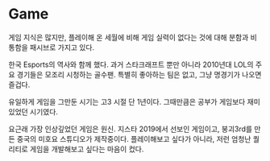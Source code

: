 # Game

게임 지식은 많지만, 플레이해 온 세월에 비해 게임 실력이 없다는 것에 대해 분함과 비통함을 패시브로 가지고 있다. 

한국 Esports의 역사와 함께 했다. 과거 스타크래프트 뿐만 아니라 2010년대 LOL의 주요 경기들은 모조리 시청하는 골수팬. 특별히 좋아하는 팀은 없고, 그냥 명경기가 나오면 즐겁다.

유일하게 게임을 그만둔 시기는 고3 시절 단 1년이다. 그때만큼은 공부가 게임보다 재미있었던 시기였다.

요근래 가장 인상깊었던 게임은 원신. 지스타 2019에서 선보인 게임이고, 붕괴3rd를 만든 중국의 미호요 스튜디오가 제작중이다. 플레이해보고 싶다가 아니라, 저런 엄청난 퀄리티로 게임을 개발해보고 싶다는 마음이 컸다.



